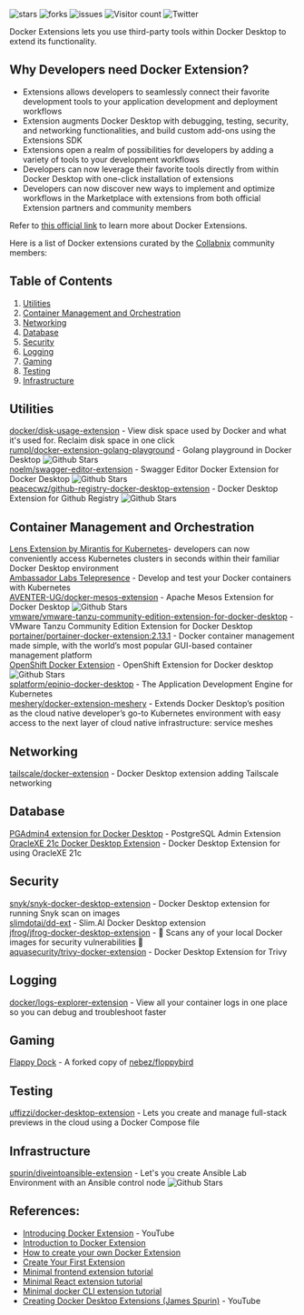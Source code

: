 ![stars](https://img.shields.io/github/stars/collabnix/docker-community-extensions)
![forks](https://img.shields.io/github/forks/collabnix/docker-community-extensions)
![issues](https://img.shields.io/github/issues/collabnix/docker-community-extensions)
![Visitor count](https://shields-io-visitor-counter.herokuapp.com/badge?page=collabnix.docker-community-extensions)
![Twitter](https://img.shields.io/twitter/follow/collabnix?style=social)


Docker Extensions lets you use third-party tools within Docker Desktop to extend its functionality.


## Why Developers need Docker Extension?
- Extensions allows developers to seamlessly connect their favorite development tools to your application development and deployment workflows
- Extension augments Docker Desktop with debugging, testing, security, and networking functionalities, and build custom add-ons using the Extensions SDK
- Extensions open a realm of possibilities for developers by adding a variety of tools to your development workflows
- Developers can now leverage their favorite tools directly from within Docker Desktop with one-click installation of extensions
- Developers can now discover new ways to implement and optimize workflows in the Marketplace with extensions from both official Extension partners and community members


Refer to [this official link](https://www.docker.com/products/extensions/) to learn more about Docker Extensions.<br>

Here is a list of Docker extensions curated by the [Collabnix](https://collabnix.com) community members:


## Table of Contents

1. [Utilities](#utilities)
2. [Container Management and Orchestration](#container-management-and-orchestration)
3. [Networking](#networking)
4. [Database](#database)
5. [Security](#security)
6. [Logging](#logging)
7. [Gaming](#gaming)
8. [Testing](#testing)
9. [Infrastructure](#infrastructure)


## Utilities


[docker/disk-usage-extension](https://hub.docker.com/r/docker/disk-usage-extension) - View disk space used by Docker and what it's used for. Reclaim disk space in one click<br>
[rumpl/docker-extension-golang-playground](https://github.com/rumpl/docker-extension-golang-playground) - Golang playground in Docker Desktop ![Github Stars](https://img.shields.io/github/stars/rumpl/docker-extension-golang-playground)<br>
[noelm/swagger-editor-extension](https://github.com/n-murphy/swagger-editor-docker-extension) - Swagger Editor Docker Extension for Docker Desktop ![Github Stars](https://img.shields.io/github/stars/n-murphy/swagger-editor-docker-extension)<br>
[peacecwz/github-registry-docker-desktop-extension](peacecwz/github-registry-docker-desktop-extension) - Docker Desktop Extension for Github Registry ![Github Stars](https://img.shields.io/github/stars/peacecwz/github-registry-docker-desktop-extension)<br>


## Container Management and Orchestration

[Lens Extension by Mirantis for Kubernetes](https://www.mirantis.com/blog/getting-started-with-the-mirantis-lens-kubernetes-extension-in-docker-desktop)- developers can now conveniently access Kubernetes clusters in seconds within their familiar Docker Desktop environment<br>
[Ambassador Labs Telepresence](https://www.getambassador.io/kubernetes-learning-center/telepresence-docker-extension/) - Develop and test your Docker containers with Kubernetes<br>
[AVENTER-UG/docker-mesos-extension](https://github.com/AVENTER-UG/docker-mesos-extension) - Apache Mesos Extension for Docker Desktop ![Github Stars](https://img.shields.io/github/stars/AVENTER-UG/docker-mesos-extension)<br>
[vmware/vmware-tanzu-community-edition-extension-for-docker-desktop](https://hub.docker.com/r/vmware/vmware-tanzu-community-edition-extension-for-docker-desktop) - VMware Tanzu Community Edition Extension for Docker Desktop<br>
[portainer/portainer-docker-extension:2.13.1](https://hub.docker.com/r/portainer/portainer-docker-extension) - Docker container management made simple, with the world’s most popular GUI-based container management platform<br>
[OpenShift Docker Extension](https://github.com/redhat-developer/openshift-dd-ext) - OpenShift Extension for Docker desktop ![Github Stars](https://img.shields.io/github/stars/redhat-developer/openshift-dd-ext)<br>
[splatform/epinio-docker-desktop](https://hub.docker.com/r/splatform/epinio-docker-desktop) - The Application Development Engine for Kubernetes <br>
[meshery/docker-extension-meshery](https://hub.docker.com/r/meshery/docker-extension-meshery) - Extends Docker Desktop’s position as the cloud native developer’s go-to Kubernetes environment with easy access to the next layer of cloud native infrastructure: service meshes


## Networking

[tailscale/docker-extension](https://hub.docker.com/r/tailscale/docker-extension) - Docker Desktop extension adding Tailscale networking<br>


## Database

[PGAdmin4 extension for Docker Desktop](https://hub.docker.com/r/mochoa/pgadmin4-docker-extension) - PostgreSQL Admin Extension<br>
[OracleXE 21c Docker Desktop Extension](https://hub.docker.com/r/mochoa/oraclexe-docker-extension) - Docker Desktop Extension for using OracleXE 21c<br>


## Security

[snyk/snyk-docker-desktop-extension](https://hub.docker.com/r/snyk/snyk-docker-desktop-extension) - Docker Desktop extension for running Snyk scan on images<br>
[slimdotai/dd-ext](https://hub.docker.com/r/slimdotai/dd-ext) - Slim.AI Docker Desktop extension<br>
[jfrog/jfrog-docker-desktop-extension](https://hub.docker.com/r/jfrog/jfrog-docker-desktop-extension) - 🐸 Scans any of your local Docker images for security vulnerabilities 🐋<br>
[aquasecurity/trivy-docker-extension](https://github.com/aquasecurity/trivy-docker-extension) - Docker Desktop Extension for Trivy<br>


## Logging

[docker/logs-explorer-extension](https://hub.docker.com/r/docker/logs-explorer-extension) - View all your container logs in one place so you can debug and troubleshoot faster<br>


## Gaming

[Flappy Dock](https://github.com/mikesir87/floppybird) - A forked copy of [nebez/floppybird](https://github.com/nebez/floppybird)


## Testing

[uffizzi/docker-desktop-extension](https://hub.docker.com/r/uffizzi/docker-desktop-extension) - Lets you create and manage full-stack previews in the cloud using a Docker Compose file<br>

## Infrastructure

[spurin/diveintoansible-extension](https://hub.docker.com/r/spurin/diveintoansible-extension) - Let's you create Ansible Lab Environment with an Ansible control node  ![Github Stars](https://img.shields.io/github/stars/spurin/diveintoansible-extension)

## References:

- [Introducing Docker Extension](https://www.youtube.com/watch?v=BClJ0i9lXIY) - YouTube
- [Introduction to Docker Extension](https://docs.docker.com/desktop/extensions/)
- [How to create your own Docker Extension](https://docs.docker.com/desktop/extensions-sdk/)
- [Create Your First Extension](https://docs.docker.com/desktop/extensions-sdk/tutorials/initialize/)
- [Minimal frontend extension tutorial](https://docs.docker.com/desktop/extensions-sdk/tutorials/minimal-frontend-extension/)
- [Minimal React extension tutorial](https://docs.docker.com/desktop/extensions-sdk/tutorials/react-extension/)
- [Minimal docker CLI extension tutorial](https://docs.docker.com/desktop/extensions-sdk/tutorials/minimal-frontend-using-docker-cli/)
- [Creating Docker Desktop Extensions (James Spurin)](https://www.youtube.com/watch?v=HqCnOhbcobE) - YouTube
